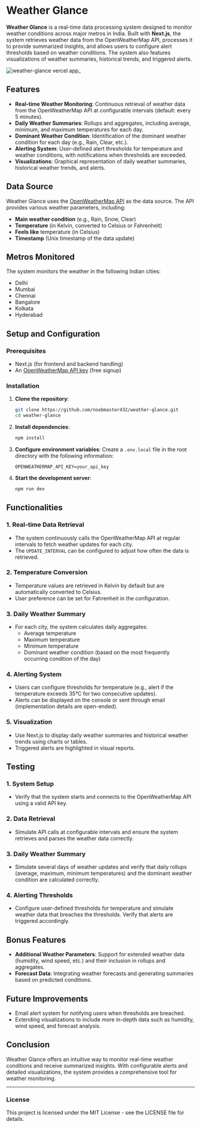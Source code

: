# Weather Glance

**Weather Glance** is a real-time data processing system designed to monitor weather conditions across major metros in India. Built with **Next.js**, the system retrieves weather data from the OpenWeatherMap API, processes it to provide summarized insights, and allows users to configure alert thresholds based on weather conditions. The system also features visualizations of weather summaries, historical trends, and triggered alerts.

![weather-glance vercel app_](https://github.com/user-attachments/assets/f7dbc195-c834-411c-b420-85ccd742df81)


## Features

- **Real-time Weather Monitoring**: Continuous retrieval of weather data from the OpenWeatherMap API at configurable intervals (default: every 5 minutes).
- **Daily Weather Summaries**: Rollups and aggregates, including average, minimum, and maximum temperatures for each day.
- **Dominant Weather Condition**: Identification of the dominant weather condition for each day (e.g., Rain, Clear, etc.).
- **Alerting System**: User-defined alert thresholds for temperature and weather conditions, with notifications when thresholds are exceeded.
- **Visualizations**: Graphical representation of daily weather summaries, historical weather trends, and alerts.

## Data Source

Weather Glance uses the [OpenWeatherMap API](https://openweathermap.org/) as the data source. The API provides various weather parameters, including:

- **Main weather condition** (e.g., Rain, Snow, Clear)
- **Temperature** (in Kelvin, converted to Celsius or Fahrenheit)
- **Feels like** temperature (in Celsius)
- **Timestamp** (Unix timestamp of the data update)

## Metros Monitored

The system monitors the weather in the following Indian cities:
- Delhi
- Mumbai
- Chennai
- Bangalore
- Kolkata
- Hyderabad

## Setup and Configuration

### Prerequisites

- Next.js (for frontend and backend handling)
- An [OpenWeatherMap API key](https://home.openweathermap.org/users/sign_up) (free signup)

### Installation

1. **Clone the repository**:
   ```bash
   git clone https://github.com/noobmaster432/weather-glance.git
   cd weather-glance
   ```

2. **Install dependencies**:
   ```bash
   npm install
   ```

3. **Configure environment variables**:
   Create a `.env.local` file in the root directory with the following information:
   ```plaintext
   OPENWEATHERMAP_API_KEY=your_api_key
   ```

4. **Start the development server**:
   ```bash
   npm run dev
   ```

## Functionalities

### 1. **Real-time Data Retrieval**

- The system continuously calls the OpenWeatherMap API at regular intervals to fetch weather updates for each city.
- The `UPDATE_INTERVAL` can be configured to adjust how often the data is retrieved.

### 2. **Temperature Conversion**

- Temperature values are retrieved in Kelvin by default but are automatically converted to Celsius.
- User preference can be set for Fahrenheit in the configuration.

### 3. **Daily Weather Summary**

- For each city, the system calculates daily aggregates:
  - Average temperature
  - Maximum temperature
  - Minimum temperature
  - Dominant weather condition (based on the most frequently occurring condition of the day)

### 4. **Alerting System**

- Users can configure thresholds for temperature (e.g., alert if the temperature exceeds 35°C for two consecutive updates).
- Alerts can be displayed on the console or sent through email (implementation details are open-ended).

### 5. **Visualization**

- Use Next.js to display daily weather summaries and historical weather trends using charts or tables.
- Triggered alerts are highlighted in visual reports.

## Testing

### 1. **System Setup**

- Verify that the system starts and connects to the OpenWeatherMap API using a valid API key.

### 2. **Data Retrieval**

- Simulate API calls at configurable intervals and ensure the system retrieves and parses the weather data correctly.

### 3. **Daily Weather Summary**

- Simulate several days of weather updates and verify that daily rollups (average, maximum, minimum temperatures) and the dominant weather condition are calculated correctly.

### 4. **Alerting Thresholds**

- Configure user-defined thresholds for temperature and simulate weather data that breaches the thresholds. Verify that alerts are triggered accordingly.

## Bonus Features

- **Additional Weather Parameters**: Support for extended weather data (humidity, wind speed, etc.) and their inclusion in rollups and aggregates.
- **Forecast Data**: Integrating weather forecasts and generating summaries based on predicted conditions.

## Future Improvements

- Email alert system for notifying users when thresholds are breached.
- Extending visualizations to include more in-depth data such as humidity, wind speed, and forecast analysis.

## Conclusion

Weather Glance offers an intuitive way to monitor real-time weather conditions and receive summarized insights. With configurable alerts and detailed visualizations, the system provides a comprehensive tool for weather monitoring.

---

### License

This project is licensed under the MIT License - see the LICENSE file for details.
